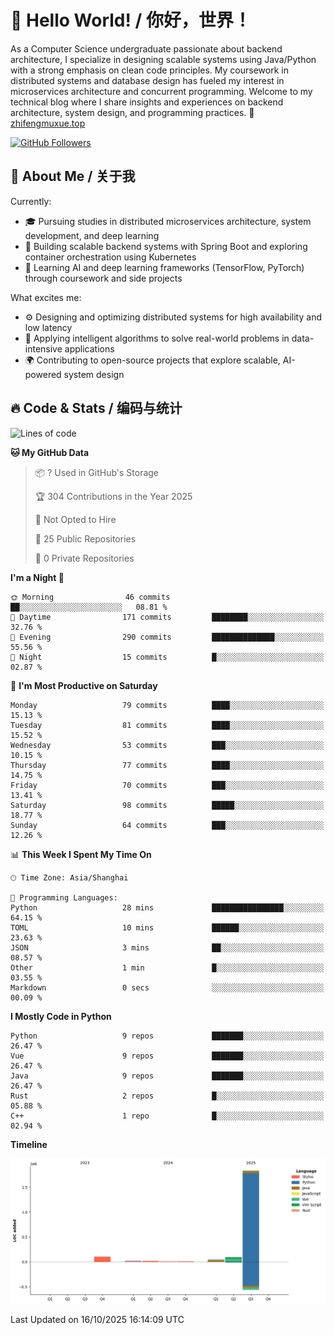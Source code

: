 # 👋 Hello World! / 你好，世界！

As a Computer Science undergraduate passionate about backend architecture, I specialize in designing scalable systems using Java/Python with a strong emphasis on clean code principles. My coursework in distributed systems and database design has fueled my interest in microservices architecture and concurrent programming. Welcome to my technical blog where I share insights and experiences on backend architecture, system design, and programming practices.
🔗 [zhifengmuxue.top](https://zhifengmuxue.top)

[![GitHub Followers](https://img.shields.io/github/followers/zhifengmuxue?logo=github&style=social)](https://github.com/zhifengmuxue)




## 🚀 About Me / 关于我
Currently:
- 🎓 Pursuing studies in distributed microservices architecture, system development, and deep learning
- 🔧 Building scalable backend systems with Spring Boot and exploring container orchestration using Kubernetes
- 🧠 Learning AI and deep learning frameworks (TensorFlow, PyTorch) through coursework and side projects

What excites me:
- ⚙️ Designing and optimizing distributed systems for high availability and low latency
- 🧩 Applying intelligent algorithms to solve real-world problems in data-intensive applications
- 🌍 Contributing to open-source projects that explore scalable, AI-powered system design



## 🔥 Code & Stats / 编码与统计

<!--START_SECTION:waka-->
![Lines of code](https://img.shields.io/badge/From%20Hello%20World%20I%27ve%20Written-2.1%20million%20lines%20of%20code-blue)

**🐱 My GitHub Data** 

> 📦 ? Used in GitHub's Storage 
 > 
> 🏆 304 Contributions in the Year 2025
 > 
> 🚫 Not Opted to Hire
 > 
> 📜 25 Public Repositories 
 > 
> 🔑 0 Private Repositories 
 > 
**I'm a Night 🦉** 

```text
🌞 Morning                46 commits          ██░░░░░░░░░░░░░░░░░░░░░░░   08.81 % 
🌆 Daytime                171 commits         ████████░░░░░░░░░░░░░░░░░   32.76 % 
🌃 Evening                290 commits         ██████████████░░░░░░░░░░░   55.56 % 
🌙 Night                  15 commits          █░░░░░░░░░░░░░░░░░░░░░░░░   02.87 % 
```
📅 **I'm Most Productive on Saturday** 

```text
Monday                   79 commits          ████░░░░░░░░░░░░░░░░░░░░░   15.13 % 
Tuesday                  81 commits          ████░░░░░░░░░░░░░░░░░░░░░   15.52 % 
Wednesday                53 commits          ███░░░░░░░░░░░░░░░░░░░░░░   10.15 % 
Thursday                 77 commits          ████░░░░░░░░░░░░░░░░░░░░░   14.75 % 
Friday                   70 commits          ███░░░░░░░░░░░░░░░░░░░░░░   13.41 % 
Saturday                 98 commits          █████░░░░░░░░░░░░░░░░░░░░   18.77 % 
Sunday                   64 commits          ███░░░░░░░░░░░░░░░░░░░░░░   12.26 % 
```


📊 **This Week I Spent My Time On** 

```text
🕑︎ Time Zone: Asia/Shanghai

💬 Programming Languages: 
Python                   28 mins             ████████████████░░░░░░░░░   64.15 % 
TOML                     10 mins             ██████░░░░░░░░░░░░░░░░░░░   23.63 % 
JSON                     3 mins              ██░░░░░░░░░░░░░░░░░░░░░░░   08.57 % 
Other                    1 min               █░░░░░░░░░░░░░░░░░░░░░░░░   03.55 % 
Markdown                 0 secs              ░░░░░░░░░░░░░░░░░░░░░░░░░   00.09 % 
```

**I Mostly Code in Python** 

```text
Python                   9 repos             ███████░░░░░░░░░░░░░░░░░░   26.47 % 
Vue                      9 repos             ███████░░░░░░░░░░░░░░░░░░   26.47 % 
Java                     9 repos             ███████░░░░░░░░░░░░░░░░░░   26.47 % 
Rust                     2 repos             █░░░░░░░░░░░░░░░░░░░░░░░░   05.88 % 
C++                      1 repo              █░░░░░░░░░░░░░░░░░░░░░░░░   02.94 % 
```



**Timeline**

![Lines of Code chart](https://raw.githubusercontent.com/zhifengmuxue/zhifengmuxue/main/assets/bar_graph.png)


 Last Updated on 16/10/2025 16:14:09 UTC
<!--END_SECTION:waka-->



